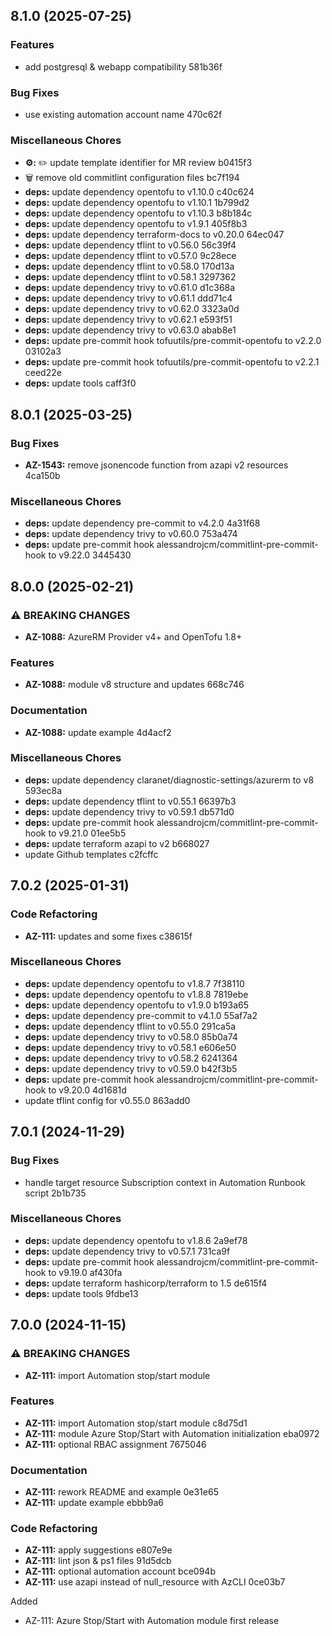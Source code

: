 ## 8.1.0 (2025-07-25)

### Features

* add postgresql & webapp compatibility 581b36f

### Bug Fixes

* use existing automation account name 470c62f

### Miscellaneous Chores

* **⚙️:** ✏️ update template identifier for MR review b0415f3
* 🗑️ remove old commitlint configuration files bc7f194
* **deps:** update dependency opentofu to v1.10.0 c40c624
* **deps:** update dependency opentofu to v1.10.1 1b799d2
* **deps:** update dependency opentofu to v1.10.3 b8b184c
* **deps:** update dependency opentofu to v1.9.1 405f8b3
* **deps:** update dependency terraform-docs to v0.20.0 64ec047
* **deps:** update dependency tflint to v0.56.0 56c39f4
* **deps:** update dependency tflint to v0.57.0 9c28ece
* **deps:** update dependency tflint to v0.58.0 170d13a
* **deps:** update dependency tflint to v0.58.1 3297362
* **deps:** update dependency trivy to v0.61.0 d1c368a
* **deps:** update dependency trivy to v0.61.1 ddd71c4
* **deps:** update dependency trivy to v0.62.0 3323a0d
* **deps:** update dependency trivy to v0.62.1 e593f51
* **deps:** update dependency trivy to v0.63.0 abab8e1
* **deps:** update pre-commit hook tofuutils/pre-commit-opentofu to v2.2.0 03102a3
* **deps:** update pre-commit hook tofuutils/pre-commit-opentofu to v2.2.1 ceed22e
* **deps:** update tools caff3f0

## 8.0.1 (2025-03-25)

### Bug Fixes

* **AZ-1543:** remove jsonencode function from azapi v2 resources 4ca150b

### Miscellaneous Chores

* **deps:** update dependency pre-commit to v4.2.0 4a31f68
* **deps:** update dependency trivy to v0.60.0 753a474
* **deps:** update pre-commit hook alessandrojcm/commitlint-pre-commit-hook to v9.22.0 3445430

## 8.0.0 (2025-02-21)

### ⚠ BREAKING CHANGES

* **AZ-1088:** AzureRM Provider v4+ and OpenTofu 1.8+

### Features

* **AZ-1088:** module v8 structure and updates 668c746

### Documentation

* **AZ-1088:** update example 4d4acf2

### Miscellaneous Chores

* **deps:** update dependency claranet/diagnostic-settings/azurerm to v8 593ec8a
* **deps:** update dependency tflint to v0.55.1 66397b3
* **deps:** update dependency trivy to v0.59.1 db571d0
* **deps:** update pre-commit hook alessandrojcm/commitlint-pre-commit-hook to v9.21.0 01ee5b5
* **deps:** update terraform azapi to v2 b668027
* update Github templates c2fcffc

## 7.0.2 (2025-01-31)

### Code Refactoring

* **AZ-111:** updates and some fixes c38615f

### Miscellaneous Chores

* **deps:** update dependency opentofu to v1.8.7 7f38110
* **deps:** update dependency opentofu to v1.8.8 7819ebe
* **deps:** update dependency opentofu to v1.9.0 b193a65
* **deps:** update dependency pre-commit to v4.1.0 55af7a2
* **deps:** update dependency tflint to v0.55.0 291ca5a
* **deps:** update dependency trivy to v0.58.0 85b0a74
* **deps:** update dependency trivy to v0.58.1 e606e50
* **deps:** update dependency trivy to v0.58.2 6241364
* **deps:** update dependency trivy to v0.59.0 b42f3b5
* **deps:** update pre-commit hook alessandrojcm/commitlint-pre-commit-hook to v9.20.0 4d1681d
* update tflint config for v0.55.0 863add0

## 7.0.1 (2024-11-29)

### Bug Fixes

* handle target resource Subscription context in Automation Runbook script 2b1b735

### Miscellaneous Chores

* **deps:** update dependency opentofu to v1.8.6 2a9ef78
* **deps:** update dependency trivy to v0.57.1 731ca9f
* **deps:** update pre-commit hook alessandrojcm/commitlint-pre-commit-hook to v9.19.0 af430fa
* **deps:** update terraform hashicorp/terraform to 1.5 de615f4
* **deps:** update tools 9fdbe13

## 7.0.0 (2024-11-15)

### ⚠ BREAKING CHANGES

* **AZ-111:** import Automation stop/start module

### Features

* **AZ-111:** import Automation stop/start module c8d75d1
* **AZ-111:** module Azure Stop/Start with Automation initialization eba0972
* **AZ-111:** optional RBAC assignment 7675046

### Documentation

* **AZ-111:** rework README and example 0e31e65
* **AZ-111:** update example ebbb9a6

### Code Refactoring

* **AZ-111:** apply suggestions e807e9e
* **AZ-111:** lint json & ps1 files 91d5dcb
* **AZ-111:** optional automation account bce094b
* **AZ-111:** use azapi instead of null_resource with AzCLI 0ce03b7

Added
  * AZ-111: Azure Stop/Start with Automation module first release
